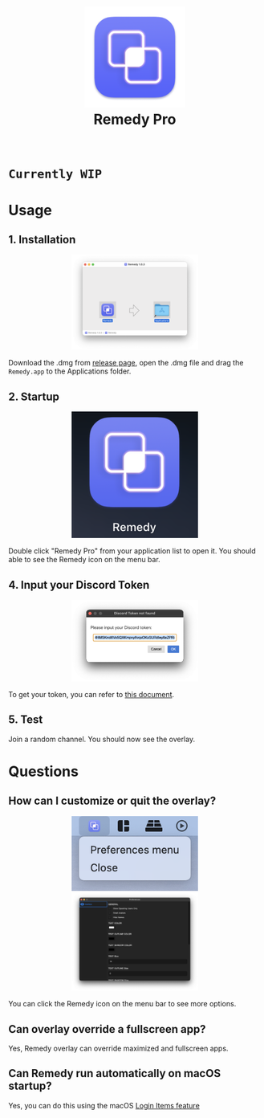 <h1 align="center">
  <a href="https://github.com/Naozumi520/discordOverlayMac"><img src="./src/icon/favicon.png" avtar_c_icon" width="200"></a>
  <br>
  Remedy Pro
  <br>
  <br>
</h1>

# `Currently WIP`

# Usage  

## 1. Installation  
<p align="center">
  <img style='height: 50%; width: 50%; object-fit: contain' src="src/image/Remedy_dmg.png" />
</p>

Download the .dmg from [release page](https://github.com/Naozumi520/discordOverlayMac/releases/edit/untagged-1f72c3ba8b82418ca30a), open the .dmg file and drag the `Remedy.app` to the Applications folder.  
  
## 2. Startup  
<p align="center">
  <img style='height: 50%; width: 50%; object-fit: contain' src="src/image/Remedy_ico.png" />
</p>

Double click "Remedy Pro" from your application list to open it. You should able to see the Remedy icon on the menu bar.     

## 4. Input your Discord Token  
<p align="center">
  <img style='height: 50%; width: 50%; object-fit: contain' src="src/image/token.png" />
</p>

To get your token, you can refer to [this document](https://github.com/aiko-chan-ai/discord.js-selfbot-v13#get-token-).  

## 5. Test  
Join a random channel. You should now see the overlay.  

# Questions

## How can I customize or quit the overlay?  
<p align="center">
  <img style='height: 50%; width: 50%; object-fit: contain' src="src/image/menu.png" />
  <img style='height: 50%; width: 50%; object-fit: contain' src="src/image/preferences.png" />
</p>

You can click the Remedy icon on the menu bar to see more options.

## Can overlay override a fullscreen app?  
Yes, Remedy overlay can override maximized and fullscreen apps.

## Can Remedy run automatically on macOS startup?  
Yes, you can do this using the macOS [Login Items feature](https://www.idownloadblog.com/2015/03/24/apps-launch-system-startup-mac/)